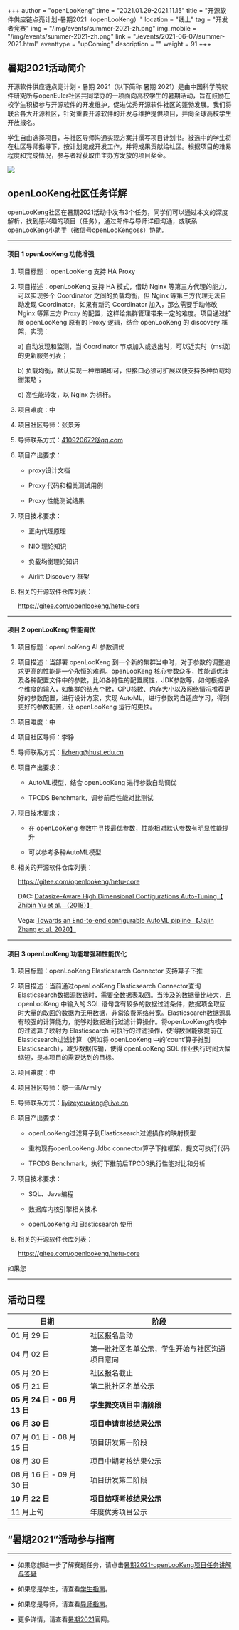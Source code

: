 +++
author = "openLooKeng"
time = "2021.01.29-2021.11.15" 
title = "开源软件供应链点亮计划-暑期2021（openLooKeng）" 
location = "线上" 
tag = "开发者竞赛"
img = "/img/events/summer-2021-zh.png" 
img_mobile = "/img/events/summer-2021-zh.png" 
link = "./events/2021-06-07/summer-2021.html"
eventtype = "upComing"
description = ""
weight = 91
+++


## 暑期2021活动简介

开源软件供应链点亮计划 - 暑期 2021（以下简称 暑期 2021）是由中国科学院软件研究所与openEuler社区共同举办的一项面向高校学生的暑期活动，旨在鼓励在校学生积极参与开源软件的开发维护，促进优秀开源软件社区的蓬勃发展。我们将联合各大开源社区，针对重要开源软件的开发与维护提供项目，并向全球高校学生开放报名。

学生自由选择项目，与社区导师沟通实现方案并撰写项目计划书。被选中的学生将在社区导师指导下，按计划完成开发工作，并将成果贡献给社区。根据项目的难易程度和完成情况，参与者将获取由主办方发放的项目奖金。

<img src="/img/events/summer-2021-zh.png">

## openLooKeng社区任务详解

openLooKeng社区在暑期2021活动中发布3个任务，同学们可以通过本文的深度解析，找到感兴趣的项目（任务），通过邮件与导师详细沟通，或联系openLooKeng小助手（微信号openLooKengoss）协助。

---

#### 项目 1 openLooKeng 功能增强

1. 项目标题： openLooKeng 支持 HA Proxy

2. 项目描述：openLooKeng 支持 HA 模式，借助  Nginx 等第三方代理的能力，可以实现多个 Coordinator 之间的负载均衡，但 Nginx 等第三方代理无法自动发现 Coordinator，如果有新的 Coordinator 加入，那么需要手动修改 Nginx 等第三方 Proxy 的配置，这样给集群管理带来一定的难度。项目通过扩展 openLooKeng 原有的 Proxy 逻辑，结合 openLooKeng 的 discovery 框架，实现：

    a)	自动发现和监测，当 Coordinator 节点加入或退出时，可以近实时（ms级）的更新服务列表；
    
    b)	负载均衡，默认实现一种策略即可，但接口必须可扩展以便支持多种负载均衡策略；

    c)	高性能转发，以 Nginx 为标杆。

3.	项目难度：中

4.	项目社区导师：张景芳

5.	导师联系方式：410920672@qq.com

6.	项目产出要求：

    - proxy设计文档

    - Proxy 代码和相关测试用例

    - Proxy 性能测试结果

7.	项目技术要求：

    - 正向代理原理

    - NIO 理论知识

    - 负载均衡理论知识

    - Airlift Discovery 框架

8.	相关的开源软件仓库列表：

    <https://gitee.com/openlookeng/hetu-core>

---

#### 项目 2 openLooKeng 性能调优

1.	项目标题：openLooKeng AI 参数调优

2.	项目描述：当部署 openLooKeng 到一个新的集群当中时，对于参数的调整追求更高的性能是一个永恒的难题。openLooKeng 核心参数众多，性能调优涉及各种配置文件中的参数，比如各特性的配置属性，JDK参数等，如何根据多个维度的输入，如集群的结点个数，CPU核数、内存大小以及网络情况推荐更好的参数配置，进行设计方案，实现 AutoML，进行参数的自适应学习，得到更好的参数配置，让 openLooKeng 运行的更快。

3.	项目难度：中

4.	项目社区导师：李铮

5.	导师联系方式：lizheng@hust.edu.cn

6.	项目产出要求：

    - AutoML模型，结合 openLooKeng 进行参数自动调优

    - TPCDS Benchmark，调参前后性能对比测试

7.	项目技术要求：

	- 在 openLooKeng 参数中寻找最优参数，性能相对默认参数有明显性能提升

    - 可以参考多种AutoML模型

8.	相关的开源软件仓库列表：

    <https://gitee.com/openlookeng/hetu-core>

    DAC: [Datasize-Aware High Dimensional Configurations Auto-Tuning【 Zhibin Yu et al. （2018）】](http://alchem.usc.edu/portal/static/download/dac.pdf)

    Vega: [Towards an End-to-end configurable AutoML pipline 【Jiajin Zhang et al. 2020】](https://arxiv.org/abs/2011.01507)

---

#### 项目 3 openLooKeng 功能增强和性能优化

1.	项目标题：openLooKeng Elasticsearch Connector 支持算子下推

2.	项目描述：当前通过openLooKeng Elasticsearch Connector查询Elasticsearch数据源数据时，需要全数据表取回。当涉及的数据量比较大，且 openLooKeng 中输入的 SQL 语句含有较多的数据过滤条件，数据项全取回时大量的取回的数据为无用数据，非常浪费网络带宽。Elasticsearch数据源具有较强的计算能力，能够对数据进行过滤计算操作。将openLooKeng内核中的过滤算子映射为 Elasticsearch 可执行的过滤操作，使得数据能够提前在 Elasticsearch过滤计算
      （例如将 openLooKeng 中的‘count’算子推到 Elasticsearch），减少数据传输，使得 openLooKeng SQL 作业执行时间大幅缩短，是本项目的需要达到的目标。

3.	项目难度：中

4.	项目社区导师：黎一泽/Armlly

5.	导师联系方式：liyizeyouxiang@live.cn

6.	项目产出要求：
    - openLooKeng过滤算子到Elasticsearch过滤操作的映射模型

    - 重构现有openLooKeng Jdbc connector算子下推框架，提交可执行代码

    - TPCDS Benchmark，执行下推前后TPCDS执行性能对比和分析

7.	项目技术要求：

    - SQL、Java编程

    - 数据库内核引擎相关技术

    - openLooKeng 和 Elasticsearch 使用

8.	相关的开源软件仓库列表：

    <https://gitee.com/openlookeng/hetu-core>

如果您

---
## 活动日程


| 日期                     | 阶段                                     |
| -------------------------| ---------------------------------------- |
| 01 月 29 日               | 社区报名启动                            |
| 04 月 02 日               | 第一批社区名单公示，学生开始与社区沟通项目意向 |
| 05 月 20 日               | 社区报名截止                        |
| 05 月 21 日               | 第二批社区名单公示                        |
| **05 月 24 日 - 06 月 13 日** | **学生提交项目申请阶段**                     |
| **06 月 30 日**               | **项目申请审核结果公示**                     |
| 07 月 01 日 - 08 月 15 日 | 项目研发第一阶段                         |
| 08 月 30 日               | 项目中期考核结果公示                     |
| 08 月 16 日 - 09 月 30 日 | 项目研发第二阶段                         |
| **10 月 22 日**               | **项目结项考核结果公示**                     |
| 11 月上旬                 | 年度优秀项目公示                         |


## “暑期2021”活动参与指南
--- 
* 如果您想进一步了解赛题任务，请点击[暑期2021-openLooKeng项目任务讲解与答疑](https://www.bilibili.com/video/BV1c44y167gh)

* 如果您是学生，请查看[学生指南](https://summer.iscas.ac.cn/help/student/)。
* 如果您是导师，请查看[导师指南](https://summer.iscas.ac.cn/help/mentor/)。
* 更多详情，请查看[暑期2021](https://summer.iscas.ac.cn/)官网。



